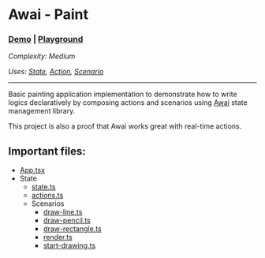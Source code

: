 # Awai - Paint

### [Demo](https://awai-paint.vercel.app) | [Playground](https://codesandbox.io/p/github/yuriyyakym/awai-paint/master)

_Complexity: Medium_

_Uses: [State](https://awai.js.org/state), [Action](https://awai.js.org/action), [Scenario](https://awai.js.org/scenario)_

---

Basic painting application implementation to demonstrate how to write logics declaratively by composing actions and scenarios using [Awai](https://awai.js.org) state management library.

This project is also a proof that Awai works great with real-time actions.

## Important files:
- [App.tsx](./src/App.tsx)
- State
  - [state.ts](./src/state/state.ts)
  - [actions.ts](./src/state/actions.ts)
  - Scenarios
    - [draw-line.ts](./src/state/scenarios/draw-line.ts)
    - [draw-pencil.ts](./src/state/scenarios/draw-pencil.ts)
    - [draw-rectangle.ts](./src/state/scenarios/draw-rectangle.ts)
    - [render.ts](./src/state/scenarios/render.ts)
    - [start-drawing.ts](./src/state/scenarios/start-drawing.ts)
